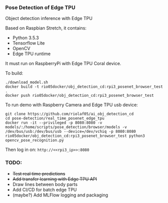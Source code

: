 ### Pose Detection of Edge TPU 

Object detection inference with Edge TPU

Based on Raspbian Stretch, it contains:

* Python 3.5.3
* Tensorflow Lite
* OpenCV
* Edge TPU runtime

It must run on RaspberryPi with Edge TPU Coral device.

To build: 

```console
./download_model.sh
docker build -t rio05docker/obj_detection_cd:rpi3_posenet_browser_test .
docker push rio05docker/obj_detection_cd:rpi3_posenet_browser_test
```

To run demo with Raspberry Camera and Edge TPU usb device:

```console
git clone https://github.com/riolaf05/ai_obj_detection_cd
cd pose-detection/real_time_posenet_edge_tpu
docker run -it --privileged -p 8080:8080 -v models/:/home/scripts/pose_detection/browser/models -v /dev/bus/usb:/dev/bus/usb --device=/dev/vchiq -p 8080:8080 rio05docker/obj_detection_cd:rpi3_posenet_browser_test python3 opencv_pose_recognition.py
```

Then log in on: `http://<<rpi3_ip>>:8080`

### TODO: 
* ~~Test real time predictions~~
* ~~Add transfer learning with Edge TPU API~~
* Draw lines between body parts
* Add CI/CD for batch edge TPU
* (maybe?) Add MLFlow logging and packaging
